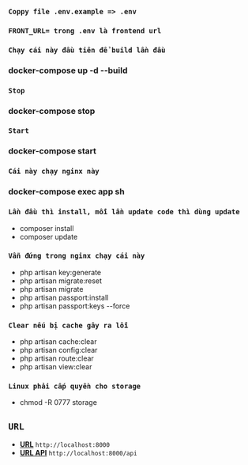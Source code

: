 ### `Coppy file .env.example => .env`
### `FRONT_URL= trong .env là frontend url`

### `Chạy cái này đầu tiên để build lần đầu`
### docker-compose up -d --build

### `Stop`
### docker-compose stop

### `Start`
### docker-compose start
### `Cái này chạy nginx này`

### docker-compose exec app sh
### `Lần đầu thì install, mỗi lần update code thì dùng update`
- composer install
- composer update

### `Vẫn đứng trong nginx chạy cái này`
- php artisan key:generate
- php artisan migrate:reset
- php artisan migrate
- php artisan passport:install
- php artisan passport:keys --force

### `Clear nếu bị cache gây ra lỗi`
- php artisan cache:clear
- php artisan config:clear
- php artisan route:clear
- php artisan view:clear

### `Linux phải cấp quyền cho storage`
- chmod -R 0777 storage

## `URL`
- **[URL](http://localhost:8000)**  `http://localhost:8000`
- **[URL API](http://localhost:8000)**  `http://localhost:8000/api`
